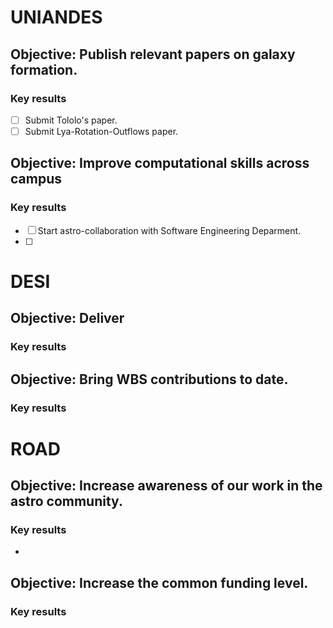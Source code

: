# UNIANDES

## Objective: Publish relevant papers on galaxy formation.
### Key results
 * [ ] Submit Tololo's paper.  
 * [ ] Submit Lya-Rotation-Outflows paper.  

## Objective: Improve computational skills across campus
### Key results
  * [ ] Start astro-collaboration with Software Engineering Deparment.
  * [ ] 
  
# DESI

## Objective: Deliver  
### Key results

## Objective: Bring WBS contributions to date.
### Key results

# ROAD

## Objective: Increase awareness of our work in the astro community.
### Key results
* 

## Objective: Increase the common funding level.
### Key results
 
   
